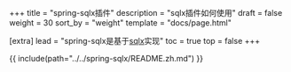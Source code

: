 +++
title = "spring-sqlx插件"
description = "sqlx插件如何使用"
draft = false
weight = 30
sort_by = "weight"
template = "docs/page.html"

[extra]
lead = "spring-sqlx是基于<a href='https://github.com/launchbadge/sqlx' target='_blank'>sqlx</a>实现"
toc = true
top = false
+++


{{ include(path="../../spring-sqlx/README.zh.md") }}